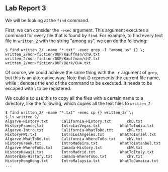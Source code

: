 ## Lab Report 3

We will be looking at the `find` command. 

First, we can consider the `-exec` argument. This argument executes a command for every file that is found by `find`. For example, to find every text file in `written_2` with the string "among us", we can do the following:
```
$ find written_2/ -name "*.txt" -exec grep -l "among us" {} \;
written_2/non-fiction/OUP/Kauffman/ch9.txt
written_2/non-fiction/OUP/Kauffman/ch7.txt
written_2/non-fiction/OUP/Berk/CH4.txt
```
Of course, we could achieve the same thing with the `-r` argument of `grep`, but this is an alternative way. Note that {} represents the current file name, while ; denotes the end of the command to be executed. It needs to be escaped with \ to be registered. 

We could also use this to copy all the files with a certain name to a directory, like the following, which copies all the text files to `written_2`: 
```
$ find written_2/ -name "*.txt" -exec cp {} written_2/ \;
$ ls written_2/
Algarve-History.txt      California-History.txt       chQ.txt                   HistoryFrance.txt        IntroLasVegas.txt         WhatToIndia.txt
Algarve-Intro.txt        California-WhatToDo.txt      chR.txt                   HistoryFWI.txt           IntroLosAngeles.txt       WhatToIsrael.txt
Algarve-WhatToDo.txt     California-WhereToGo.txt     chV.txt                   HistoryGreek.txt         IntroMadeira.txt          WhatToIstanbul.txt
Algarve-WhereToGo.txt    Canada-History.txt           chW.txt                   HistoryHawaii.txt        IntroMadrid.txt           WhatToItaly.txt
Amsterdam-History.txt    Canada-WhereToGo.txt         chY.txt                   HistoryHongKong.txt      IntroMalaysia.txt         WhatToJamaica.txt
...
```







